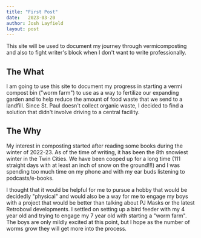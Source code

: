 ```yaml
---
title: "First Post"
date:   2023-03-20
author: Josh Layfield
layout: post
---
```

This site will be used to document my journey through vermicomposting and also to fight writer's block when I don't want to write professionally. 

## The What

I am going to use this site to document my progress in starting a vermi compost bin ("worm farm") to use as a way to fertilize our expanding garden and to help reduce the amount of food waste that we send to a landfill. Since St. Paul doesn't collect organic waste, I decided to find a solution that didn't involve driving to a central facility. 


## The Why

My interest in composting started after reading some books during the winter of 2022-23. As of the time of writing, it has been the 8th snowiest winter in the Twin Cities. We have been cooped up for a long time (111 straight days with at least an inch of snow on the ground!!!) and I was spending too much time on my phone and with my ear buds listening to podcasts/e-books. 

I thought that it would be helpful for me to pursue a hobby that would be decidedly "physical" and would also be a way for me to engage my boys with a project that would be better than talking about PJ Masks or the latest Retrobowl developments. I settled on setting up a bird feeder with my 4 year old and trying to engage my 7 year old with starting a "worm farm". The boys are only mildly excited at this point, but I hope as the number of worms grow they will get more into the process. 
